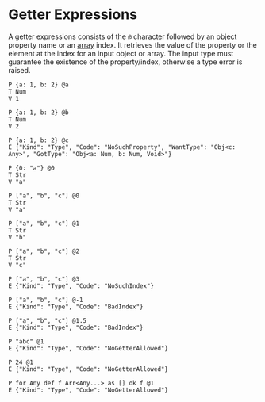 # Getter Expressions

A getter expressions consists of the `@` character followed by an
[object](object-types.md) property name or an [array](array-types.md) index. It
retrieves the value of the property or the element at the index for an input
object or array. The input type must guarantee the existence of the
property/index, otherwise a type error is raised.

```bachdoc
P {a: 1, b: 2} @a
T Num
V 1

P {a: 1, b: 2} @b
T Num
V 2

P {a: 1, b: 2} @c
E {"Kind": "Type", "Code": "NoSuchProperty", "WantType": "Obj<c: Any>", "GotType": "Obj<a: Num, b: Num, Void>"}

P {0: "a"} @0
T Str
V "a"

P ["a", "b", "c"] @0
T Str
V "a"

P ["a", "b", "c"] @1
T Str
V "b"

P ["a", "b", "c"] @2
T Str
V "c"

P ["a", "b", "c"] @3
E {"Kind": "Type", "Code": "NoSuchIndex"}

P ["a", "b", "c"] @-1
E {"Kind": "Type", "Code": "BadIndex"}

P ["a", "b", "c"] @1.5
E {"Kind": "Type", "Code": "BadIndex"}

P "abc" @1
E {"Kind": "Type", "Code": "NoGetterAllowed"}

P 24 @1
E {"Kind": "Type", "Code": "NoGetterAllowed"}

P for Any def f Arr<Any...> as [] ok f @1
E {"Kind": "Type", "Code": "NoGetterAllowed"}
```
